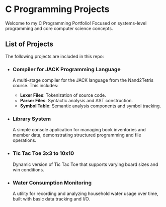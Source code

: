 # C Programming Projects
Welcome to my C Programming Portfolio! 
Focused on systems-level programming and core computer science concepts.

## List of Projects  
The following projects are included in this repo:

- ### Compiler for JACK Programming Language  
  A multi-stage compiler for the JACK language from the Nand2Tetris course. This includes:
  - **Lexer Files**: Tokenization of source code.
  - **Parser Files**: Syntactic analysis and AST construction.
  - **Symbol Table**: Semantic analysis components and symbol tracking.

- ### Library System  
  A simple console application for managing book inventories and member data, demonstrating structured programming and file operations.

- ### Tic Tac Toe 3x3 to 10x10  
  Dynamic version of Tic Tac Toe that supports varying board sizes and win conditions.

- ### Water Consumption Monitoring  
  A utility for recording and analyzing household water usage over time, built with basic data tracking and I/O.
